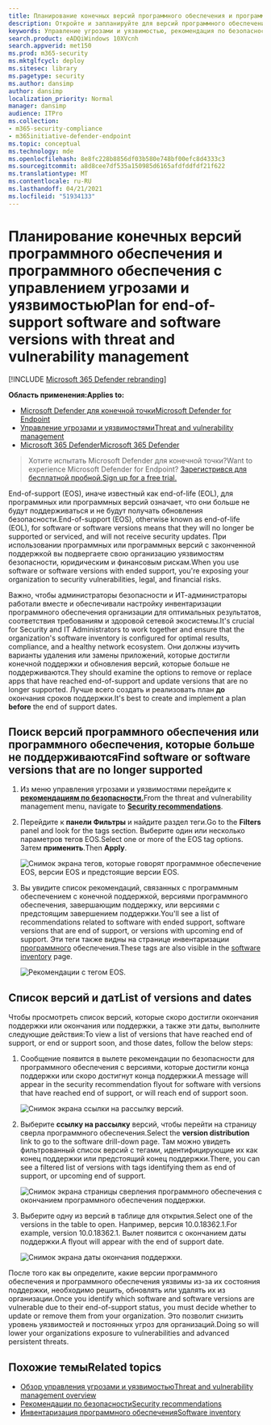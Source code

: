 ```yaml
---
title: Планирование конечных версий программного обеспечения и программного обеспечения
description: Откройте и запланируйте для версий программного обеспечения и программного обеспечения, которые больше не поддерживаются и не будут получать обновления безопасности.
keywords: Управление угрозами и уязвимостью, рекомендация по безопасности microsoft Defender для endpoint tvm, рекомендация по кибербезопасности, рекомендация по безопасности
search.product: eADQiWindows 10XVcnh
search.appverid: met150
ms.prod: m365-security
ms.mktglfcycl: deploy
ms.sitesec: library
ms.pagetype: security
ms.author: dansimp
author: dansimp
localization_priority: Normal
manager: dansimp
audience: ITPro
ms.collection:
- m365-security-compliance
- m365initiative-defender-endpoint
ms.topic: conceptual
ms.technology: mde
ms.openlocfilehash: 8e8fc228b8856df03b580e748bf00efc8d4333c3
ms.sourcegitcommit: a8d8cee7df535a150985d6165afdfddfdf21f622
ms.translationtype: MT
ms.contentlocale: ru-RU
ms.lasthandoff: 04/21/2021
ms.locfileid: "51934133"
---
```

# <a name="plan-for-end-of-support-software-and-software-versions-with-threat-and-vulnerability-management"></a><span data-ttu-id="41bb5-104">Планирование конечных версий программного обеспечения и программного обеспечения с управлением угрозами и уязвимостью</span><span class="sxs-lookup"><span data-stu-id="41bb5-104">Plan for end-of-support software and software versions with threat and vulnerability management</span></span>

[!INCLUDE [Microsoft 365 Defender rebranding](../../includes/microsoft-defender.md)]

<span data-ttu-id="41bb5-105">**Область применения:**</span><span class="sxs-lookup"><span data-stu-id="41bb5-105">**Applies to:**</span></span>

- [<span data-ttu-id="41bb5-106">Microsoft Defender для конечной точки</span><span class="sxs-lookup"><span data-stu-id="41bb5-106">Microsoft Defender for Endpoint</span></span>](https://go.microsoft.com/fwlink/?linkid=2154037)
- [<span data-ttu-id="41bb5-107">Управление угрозами и уязвимостями</span><span class="sxs-lookup"><span data-stu-id="41bb5-107">Threat and vulnerability management</span></span>](next-gen-threat-and-vuln-mgt.md)
- [<span data-ttu-id="41bb5-108">Microsoft 365 Defender</span><span class="sxs-lookup"><span data-stu-id="41bb5-108">Microsoft 365 Defender</span></span>](https://go.microsoft.com/fwlink/?linkid=2118804)

><span data-ttu-id="41bb5-109">Хотите испытать Microsoft Defender для конечной точки?</span><span class="sxs-lookup"><span data-stu-id="41bb5-109">Want to experience Microsoft Defender for Endpoint?</span></span> [<span data-ttu-id="41bb5-110">Зарегистрився для бесплатной пробной.</span><span class="sxs-lookup"><span data-stu-id="41bb5-110">Sign up for a free trial.</span></span>](https://www.microsoft.com/microsoft-365/windows/microsoft-defender-atp?ocid=docs-wdatp-portaloverview-abovefoldlink)

<span data-ttu-id="41bb5-111">End-of-support (EOS), иначе известный как end-of-life (EOL), для программных или программных версий означает, что они больше не будут поддерживаться и не будут получать обновления безопасности.</span><span class="sxs-lookup"><span data-stu-id="41bb5-111">End-of-support (EOS), otherwise known as end-of-life (EOL), for software or software versions means that they will no longer be supported or serviced, and will not receive security updates.</span></span> <span data-ttu-id="41bb5-112">При использовании программных или программных версий с законченной поддержкой вы подвергаете свою организацию уязвимостям безопасности, юридическим и финансовым рискам.</span><span class="sxs-lookup"><span data-stu-id="41bb5-112">When you use software or software versions with ended support, you're exposing your organization to security vulnerabilities, legal, and financial risks.</span></span>

<span data-ttu-id="41bb5-113">Важно, чтобы администраторы безопасности и ИТ-администраторы работали вместе и обеспечивали настройку инвентаризации программного обеспечения организации для оптимальных результатов, соответствия требованиям и здоровой сетевой экосистемы.</span><span class="sxs-lookup"><span data-stu-id="41bb5-113">It's crucial for Security and IT Administrators to work together and ensure that the organization's software inventory is configured for optimal results, compliance, and a healthy network ecosystem.</span></span> <span data-ttu-id="41bb5-114">Они должны изучить варианты удаления или замены приложений, которые достигли конечной поддержки и обновления версий, которые больше не поддерживаются.</span><span class="sxs-lookup"><span data-stu-id="41bb5-114">They should examine the options to remove or replace apps that have reached end-of-support and update versions that are no longer supported.</span></span> <span data-ttu-id="41bb5-115">Лучше всего создать и реализовать план **до** окончания сроков поддержки.</span><span class="sxs-lookup"><span data-stu-id="41bb5-115">It's best to create and implement a plan **before** the end of support dates.</span></span>

## <a name="find-software-or-software-versions-that-are-no-longer-supported"></a><span data-ttu-id="41bb5-116">Поиск версий программного обеспечения или программного обеспечения, которые больше не поддерживаются</span><span class="sxs-lookup"><span data-stu-id="41bb5-116">Find software or software versions that are no longer supported</span></span>

1. <span data-ttu-id="41bb5-117">Из меню управления угрозами и уязвимостями перейдите к [**рекомендациям по безопасности.**](tvm-security-recommendation.md)</span><span class="sxs-lookup"><span data-stu-id="41bb5-117">From the threat and vulnerability management menu, navigate to [**Security recommendations**](tvm-security-recommendation.md).</span></span>
2. <span data-ttu-id="41bb5-118">Перейдите к **панели Фильтры** и найдите раздел теги.</span><span class="sxs-lookup"><span data-stu-id="41bb5-118">Go to the **Filters** panel and look for the tags section.</span></span> <span data-ttu-id="41bb5-119">Выберите один или несколько параметров тегов EOS.</span><span class="sxs-lookup"><span data-stu-id="41bb5-119">Select one or more of the EOS tag options.</span></span> <span data-ttu-id="41bb5-120">Затем **применить**.</span><span class="sxs-lookup"><span data-stu-id="41bb5-120">Then **Apply**.</span></span>

    ![Снимок экрана тегов, которые говорят программное обеспечение EOS, версии EOS и предстоящие версии EOS.](images/tvm-eos-tag.png)

3. <span data-ttu-id="41bb5-122">Вы увидите список рекомендаций, связанных с программным обеспечением с конечной поддержкой, версиями программного обеспечения, завершающим поддержку, или версиями с предстоящим завершением поддержки.</span><span class="sxs-lookup"><span data-stu-id="41bb5-122">You'll see a list of recommendations related to software with ended support, software versions that are end of support, or versions with upcoming end of support.</span></span> <span data-ttu-id="41bb5-123">Эти теги также видны на странице инвентаризации [программного](tvm-software-inventory.md) обеспечения.</span><span class="sxs-lookup"><span data-stu-id="41bb5-123">These tags are also visible in the [software inventory](tvm-software-inventory.md) page.</span></span>

    ![Рекомендации с тегом EOS.](images/tvm-eos-tags-column.png)

## <a name="list-of-versions-and-dates"></a><span data-ttu-id="41bb5-125">Список версий и дат</span><span class="sxs-lookup"><span data-stu-id="41bb5-125">List of versions and dates</span></span>

<span data-ttu-id="41bb5-126">Чтобы просмотреть список версий, которые скоро достигли окончания поддержки или окончания или поддержки, а также эти даты, выполните следующие действия:</span><span class="sxs-lookup"><span data-stu-id="41bb5-126">To view a list of versions that have reached end of support, or end or support soon, and those dates, follow the below steps:</span></span>

1. <span data-ttu-id="41bb5-127">Сообщение появится в вылете рекомендации по безопасности для программного обеспечения с версиями, которые достигли конца поддержки или скоро достигнут конца поддержки.</span><span class="sxs-lookup"><span data-stu-id="41bb5-127">A message will appear in the security recommendation flyout for software with versions that have reached end of support, or will reach end of support soon.</span></span>

    ![Снимок экрана ссылки на рассылку версий.](images/eos-upcoming-eos.png)

2. <span data-ttu-id="41bb5-129">Выберите **ссылку на рассылку** версий, чтобы перейти на страницу сверла программного обеспечения.</span><span class="sxs-lookup"><span data-stu-id="41bb5-129">Select the **version distribution** link to go to the software drill-down page.</span></span> <span data-ttu-id="41bb5-130">Там можно увидеть фильтрованный список версий с тегами, идентифицирующие их как конец поддержки или предстоящий конец поддержки.</span><span class="sxs-lookup"><span data-stu-id="41bb5-130">There, you can see a filtered list of versions with tags identifying them as end of support, or upcoming end of support.</span></span>

    ![Снимок экрана страницы сверления программного обеспечения с окончанием программного обеспечения поддержки.](images/software-drilldown-eos.png)

3. <span data-ttu-id="41bb5-132">Выберите одну из версий в таблице для открытия.</span><span class="sxs-lookup"><span data-stu-id="41bb5-132">Select one of the versions in the table to open.</span></span> <span data-ttu-id="41bb5-133">Например, версия 10.0.18362.1.</span><span class="sxs-lookup"><span data-stu-id="41bb5-133">For example, version 10.0.18362.1.</span></span> <span data-ttu-id="41bb5-134">Вылет появится с окончанием даты поддержки.</span><span class="sxs-lookup"><span data-stu-id="41bb5-134">A flyout will appear with the end of support date.</span></span>

    ![Снимок экрана даты окончания поддержки.](images/version-eos-date.png)

<span data-ttu-id="41bb5-136">После того как вы определите, какие версии программного обеспечения и программного обеспечения уязвимы из-за их состояния поддержки, необходимо решить, обновлять или удалять их из организации.</span><span class="sxs-lookup"><span data-stu-id="41bb5-136">Once you identify which software and software versions are vulnerable due to their end-of-support status, you must decide whether to update or remove them from your organization.</span></span> <span data-ttu-id="41bb5-137">Это позволит снизить уровень уязвимостей и постоянных угроз для организаций.</span><span class="sxs-lookup"><span data-stu-id="41bb5-137">Doing so will lower your organizations exposure to vulnerabilities and advanced persistent threats.</span></span>

## <a name="related-topics"></a><span data-ttu-id="41bb5-138">Похожие темы</span><span class="sxs-lookup"><span data-stu-id="41bb5-138">Related topics</span></span>

- [<span data-ttu-id="41bb5-139">Обзор управления угрозами и уязвимостью</span><span class="sxs-lookup"><span data-stu-id="41bb5-139">Threat and vulnerability management overview</span></span>](next-gen-threat-and-vuln-mgt.md)
- [<span data-ttu-id="41bb5-140">Рекомендации по безопасности</span><span class="sxs-lookup"><span data-stu-id="41bb5-140">Security recommendations</span></span>](tvm-security-recommendation.md)
- [<span data-ttu-id="41bb5-141">Инвентаризация программного обеспечения</span><span class="sxs-lookup"><span data-stu-id="41bb5-141">Software inventory</span></span>](tvm-software-inventory.md)
